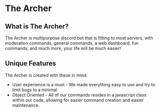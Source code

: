 # The Archer

## What is The Archer?

The Archer is multipurpose discord bot that is fitting to most servers, with moderation commands, general commands, a web dashboard, fun commands, and much more, your life will be much easier!

## Unique Features

The Archer is created with these in mind:

* User experience is a must - We made everything easy to use and try to limit bugs to a minimal
* Object Oriented - All of our commands resides in a javascript class within our code, allowing for easier command creation and easier maintenance.
